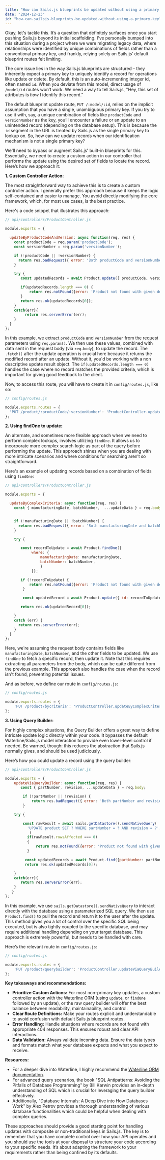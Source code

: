 ```yaml
---
title: "How can Sails.js blueprints be updated without using a primary key?"
date: "2024-12-23"
id: "how-can-sailsjs-blueprints-be-updated-without-using-a-primary-key"
---
```


Okay, let's tackle this. It’s a question that definitely surfaces once you start pushing Sails.js beyond its initial scaffolding. I've personally bumped into this situation during a project where we were migrating legacy data, where relationships were identified by unique combinations of fields rather than a conventional primary key, and frankly, relying solely on Sails.js’ default blueprint routes felt limiting.

The core issue lies in the way Sails.js blueprints are structured – they inherently expect a primary key to uniquely identify a record for operations like update or delete. By default, this is an auto-incrementing integer id, often named `id`. When you deviate from this model, direct usage of `/model/id` routes won’t work. We need a way to tell Sails.js, "Hey, this set of attributes is *how* I identify this record."

The default blueprint update route, `PUT /:model/:id`, relies on the implicit assumption that you have a single, unambiguous primary key. If you try to use it with, say, a unique combination of fields like `productCode` and `versionNumber` as the key, you’ll encounter a failure or an update to an unintended record (depending on the database setup). This is because the `id` segment in the URL is treated by Sails.js as the single primary key to lookup on. So, how can we update records when our identification mechanism is not a single primary key?

We'll need to bypass or augment Sails.js' built-in blueprints for this. Essentially, we need to create a custom action in our controller that performs the update using the desired set of fields to locate the record. Here’s how we approach it:

**1. Custom Controller Action:**

The most straightforward way to achieve this is to create a custom controller action. I generally prefer this approach because it keeps the logic self-contained and easier to manage. You avoid directly modifying the core framework, which, for most use cases, is the best practice.

Here's a code snippet that illustrates this approach:

```javascript
// api/controllers/ProductController.js

module.exports = {

  updateByProductCodeAndVersion: async function(req, res) {
    const productCode = req.param('productCode');
    const versionNumber = req.param('versionNumber');

    if (!productCode || !versionNumber) {
      return res.badRequest({ error: 'Both productCode and versionNumber are required.' });
    }

    try {
       const updatedRecords = await Product.update({ productCode, versionNumber }, req.body).fetch();

       if(updatedRecords.length === 0) {
           return res.notFound({error: 'Product not found with given details'})
       }
       return res.ok(updatedRecords[0]);
    }
    catch(err){
         return res.serverError(err);
    }
  }
};
```

In this example, we extract `productCode` and `versionNumber` from the request parameters using `req.param()`. We then use these values, combined with data sent in the request body (via `req.body`), to update the record. The `.fetch()` after the update operation is crucial here because it returns the modified record after an update. Without it, you'd be working with a non descriptive update result object. The `if(updatedRecords.length === 0)` handles the case where no record matches the provided criteria, which is important for giving good feedback to the client.

Now, to access this route, you will have to create it in `config/routes.js`, like so:

```javascript
// config/routes.js

module.exports.routes = {
  'PUT /product/:productCode/:versionNumber': 'ProductController.updateByProductCodeAndVersion'
};
```

**2. Using findOne to update:**

An alternate, and sometimes more flexible approach when we need to perform complex lookups, involves utilizing `findOne`. It allows us to incorporate more complex search logic as part of the query before performing the update. This approach shines when you are dealing with more intricate scenarios and where conditions for searching aren’t so straightforward.

Here's an example of updating records based on a combination of fields using `findOne`:

```javascript
// api/controllers/ProductController.js

module.exports = {

  updateByComplexCriteria: async function(req, res) {
    const { manufacturingDate, batchNumber,  ...updateData } = req.body;


    if (!manufacturingDate || !batchNumber) {
      return res.badRequest({ error: 'Both manufacturingDate and batchNumber are required in the body.' });
    }

    try {

       const recordToUpdate = await Product.findOne({
            where: {
                manufacturingDate: manufacturingDate,
                batchNumber: batchNumber,
                }
            });

       if (!recordToUpdate) {
           return res.notFound({error: 'Product not found with given details'})
        }

        const updatedRecord = await Product.update({ id: recordToUpdate.id }, updateData ).fetch()

       return res.ok(updatedRecord[0]);

    }
    catch (err) {
      return res.serverError(err);
    }
  }
};
```

Here, we're assuming the request body contains fields like `manufacturingDate`, `batchNumber`, and the other fields to be updated. We use `findOne` to fetch a specific record, then update it. Note that this requires extracting all parameters from the body, which can be quite different from the previous example. This approach also handles the case when the record isn't found, preventing potential issues.

And as before, we define our route in `config/routes.js`:

```javascript
// config/routes.js

module.exports.routes = {
    'PUT /product/bycriteria': 'ProductController.updateByComplexCriteria'
};

```

**3.  Using Query Builder:**

For highly complex situations, the Query Builder offers a great way to define intricate update logic directly within your code. It bypasses the default Waterline/Sails.js model interaction to provide even lower-level control if needed. Be warned, though: this reduces the abstraction that Sails.js normally gives, and should be used judiciously.

Here’s how you could update a record using the query builder:

```javascript
// api/controllers/ProductController.js

module.exports = {
    updateViaQueryBuilder: async function(req, res) {
       const { partNumber, revision, ...updateData } = req.body;

        if (!partNumber || !revision) {
            return res.badRequest({ error: 'Both partNumber and revision are required in the request body.' });
        }

    try {

        const rawResult = await sails.getDatastore().sendNativeQuery(
          'UPDATE product SET ? WHERE partNumber = ? AND revision = ?', [updateData, partNumber, revision]
           )
          if(rawResult.rowsAffected === 0)
          {
              return res.notFound({error: 'Product not found with given details'})
          }

         const updatedRecords = await Product.find({partNumber: partNumber, revision:revision})
         return res.ok(updatedRecords[0]);

    }
    catch(err){
       return res.serverError(err);
    }
   }
};
```

In this example, we use `sails.getDatastore().sendNativeQuery` to interact directly with the database using a parameterized SQL query. We then use `Product.find()` to pull the record and return it to the user after the update. This method gives you a lot of control over the specific SQL being executed, but is also tightly coupled to the specific database, and may require additional handling depending on your target database. This approach is extremely powerful, but needs to be handled with care.

Here’s the relevant route in `config/routes.js`:

```javascript
// config/routes.js

module.exports.routes = {
    'PUT /product/querybuilder': 'ProductController.updateViaQueryBuilder'
};
```

**Key takeaways and recommendations:**

*   **Prioritize Custom Actions:** For most non-primary key updates, a custom controller action with the Waterline ORM (using `update`, or `findOne` followed by an update), or the raw query builder will offer the best balance between readability, maintainability, and control.
*   **Clear Route Definitions:** Make your routes explicit and understandable to avoid confusion with default Sails.js blueprint routes.
*   **Error Handling:** Handle situations where records are not found with appropriate 404 responses. This ensures robust and clear API interactions.
*   **Data Validation:** Always validate incoming data. Ensure the data types and formats match what your database expects and what you expect to receive.

**Resources:**

*   For a deeper dive into Waterline, I highly recommend the [Waterline ORM documentation](https://sailsjs.com/documentation/concepts/models-and-orm/models).
*   For advanced query scenarios, the book "SQL Antipatterns: Avoiding the Pitfalls of Database Programming" by Bill Karwin provides an in-depth understanding of SQL which is crucial for leveraging the query builder effectively.
*  Additionally, "Database Internals: A Deep Dive into How Databases Work" by Alex Petrov provides a thorough understanding of various database functionalities which could be helpful when dealing with complex queries.

These approaches should provide a good starting point for handling updates with composite or non-traditional keys in Sails.js. The key is to remember that you have complete control over how your API operates and you should use the tools at your disposal to structure your code according to your specific needs. It’s about adapting the framework to your requirements rather than being confined by its defaults.
